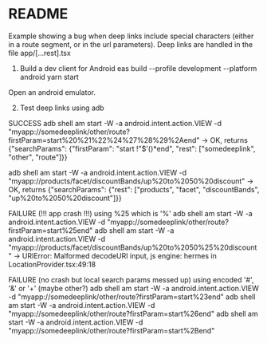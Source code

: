 README
======

Example showing a bug when deep links include special characters (either in a route segment, or in the url parameters). Deep links are handled in the file app/[...rest].tsx


1. Build a dev client for Android
eas build --profile development --platform android
yarn start

Open an android emulator.

2. Test deep links using adb

SUCCESS
adb shell am start -W -a android.intent.action.VIEW -d "myapp://somedeeplink/other/route?firstParam=start%20%21%22%24%27%28%29%2Aend"
-> OK, returns {"searchParams": {"firstParam": "start !\"$'()*end", "rest": ["somedeeplink", "other", "route"]}}

adb shell am start -W -a android.intent.action.VIEW -d "myapp://products/facet/discountBands/up%20to%2050%20discount"
-> OK, returns {"searchParams": {"rest": ["products", "facet", "discountBands", "up%20to%2050%20discount"]}}

FAILURE (!!! app crash !!!) using %25 which is '%'
adb shell am start -W -a android.intent.action.VIEW -d "myapp://somedeeplink/other/route?firstParam=start%25end"
adb shell am start -W -a android.intent.action.VIEW -d "myapp://products/facet/discountBands/up%20to%2050%25%20discount"
-> URIError: Malformed decodeURI input, js engine: hermes in LocationProvider.tsx:49:18

FAILURE (no crash but local search params messed up) using encoded '#', '&' or '+' (maybe other?)
adb shell am start -W -a android.intent.action.VIEW -d "myapp://somedeeplink/other/route?firstParam=start%23end"
adb shell am start -W -a android.intent.action.VIEW -d "myapp://somedeeplink/other/route?firstParam=start%26end"
adb shell am start -W -a android.intent.action.VIEW -d "myapp://somedeeplink/other/route?firstParam=start%2Bend"
